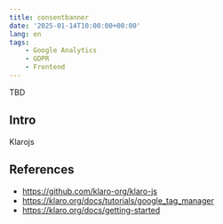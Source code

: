 ```yaml
---
title: consentbanner
date: '2025-01-14T10:00:00+00:00'
lang: en
tags:
    - Google Analytics
    - GDPR
    - Frontend
---
```


TBD

## Intro ##

Klarojs

## References ##

* <https://github.com/klaro-org/klaro-js>
* <https://klaro.org/docs/tutorials/google_tag_manager>
* <https://klaro.org/docs/getting-started>
